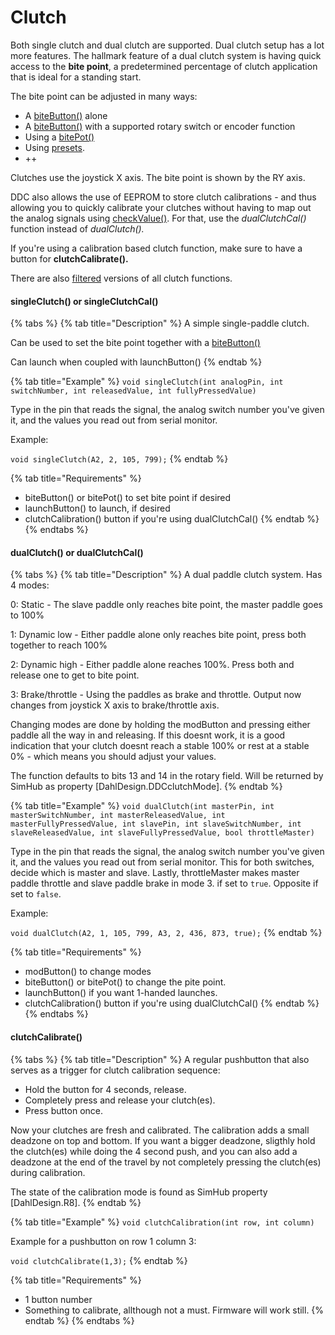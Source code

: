 # Clutch

Both single clutch and dual clutch are supported. Dual clutch setup has a lot more features. The hallmark feature of a dual clutch system is having quick access to the **bite point**, a predetermined percentage of clutch application that is ideal for a standing start.&#x20;

The bite point can be adjusted in many ways:

* A [biteButton()](../function-button.md#bitebutton) alone
* A [biteButton()](../function-button.md#bitebutton) with a supported rotary switch or encoder function
* Using a [bitePot()](bite-point-and-launch.md)&#x20;
* Using [presets](../../3.-coding/advanced/presets/).
* \++

Clutches use the joystick X axis. The bite point is shown by the RY axis.&#x20;

DDC also allows the use of EEPROM to store clutch calibrations - and thus allowing you to quickly calibrate your clutches without having to map out the analog signals using [checkValue()](../../1.-project-planning/analog-inputs/#reading-a-value). For that, use the _dualClutchCal()_ function instead of _dualClutch()._&#x20;

If you're using a calibration based clutch function, make sure to have a button for **clutchCalibrate().**

There are also [filtered](filtered-curves.md#filteredsingleclutch) versions of all clutch functions.&#x20;

#### singleClutch() or singleClutchCal()

{% tabs %}
{% tab title="Description" %}
A simple single-paddle clutch.

Can be used to set the bite point together with a [biteButton()](../function-button.md#bitebutton)

Can launch when coupled with launchButton()
{% endtab %}

{% tab title="Example" %}
`void singleClutch(int analogPin, int switchNumber, int releasedValue, int fullyPressedValue)`

Type in the pin that reads the signal, the analog switch number you've given it, and the values you read out from serial monitor.&#x20;

Example:

`void singleClutch(A2, 2, 105, 799);`
{% endtab %}

{% tab title="Requirements" %}
* biteButton() or bitePot() to set bite point if desired
* launchButton() to launch, if desired
* clutchCalibration() button if you're using dualClutchCal()
{% endtab %}
{% endtabs %}

#### dualClutch() or dualClutchCal()

{% tabs %}
{% tab title="Description" %}
A dual paddle clutch system. Has 4 modes:

0: Static - The slave paddle only reaches bite point, the master paddle goes to 100%

1: Dynamic low - Either paddle alone only reaches bite point, press both together to reach 100%

2: Dynamic high - Either paddle alone reaches 100%. Press both and release one to get to bite point.

3: Brake/throttle - Using the paddles as brake and throttle. Output now changes from joystick X axis to brake/throttle axis.&#x20;

Changing modes are done by holding the modButton and pressing either paddle all the way in and releasing. If this doesnt work, it is a good indication that your clutch doesnt reach a stable 100% or rest at a stable 0% - which means you should adjust your values.&#x20;

The function defaults to bits 13 and 14 in the rotary field. Will be returned by SimHub as property \[DahlDesign.DDCclutchMode].
{% endtab %}

{% tab title="Example" %}
`void dualClutch(int masterPin, int masterSwitchNumber, int masterReleasedValue, int masterFullyPressedValue, int slavePin, int slaveSwitchNumber, int slaveReleasedValue, int slaveFullyPressedValue, bool throttleMaster)`

Type in the pin that reads the signal, the analog switch number you've given it, and the values you read out from serial monitor. This for both switches, decide which is master and slave. Lastly, throttleMaster makes master paddle throttle and slave paddle brake in mode 3. if set to `true`. Opposite if set to `false`.&#x20;

Example:

`void dualClutch(A2, 1, 105, 799, A3, 2, 436, 873, true);`
{% endtab %}

{% tab title="Requirements" %}
* modButton() to change modes
* biteButton() or bitePot() to change the pite point.
* launchButton() if you want 1-handed launches.
* clutchCalibration() button if you're using dualClutchCal()
{% endtab %}
{% endtabs %}

#### clutchCalibrate()

{% tabs %}
{% tab title="Description" %}
A regular pushbutton that also serves as a trigger for clutch calibration sequence:

* Hold the button for 4 seconds, release.
* Completely press and release your clutch(es).
* Press button once.

Now your clutches are fresh and calibrated. The calibration adds a small deadzone on top and bottom. If you want a bigger deadzone, sligthly hold the clutch(es) while doing the 4 second push, and you can also add a deadzone at the end of the travel by not completely pressing the clutch(es) during calibration.&#x20;

The state of the calibration mode is found as SimHub property \[DahlDesign.R8].
{% endtab %}

{% tab title="Example" %}
`void clutchCalibration(int row, int column)`

Example for a pushbutton on row 1 column 3:

`void clutchCalibrate(1,3);`
{% endtab %}

{% tab title="Requirements" %}
* 1 button number
* Something to calibrate, allthough not a must. Firmware will work still.&#x20;
{% endtab %}
{% endtabs %}



